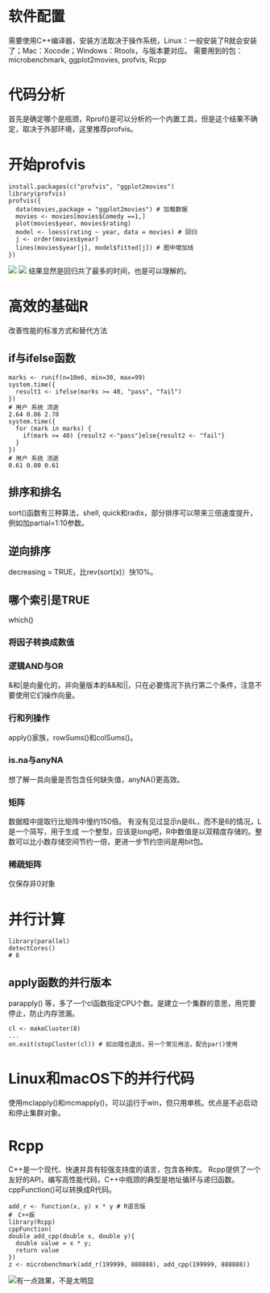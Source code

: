 # 软件配置
需要使用C++编译器，安装方法取决于操作系统，Linux：一般安装了R就会安装了；Mac：Xocode；Windows：Rtools，与版本要对应。
需要用到的包：microbenchmark, ggplot2movies, profvis, Rcpp
# 代码分析
首先是确定哪个是瓶颈，Rprof()是可以分析的一个内置工具，但是这个结果不确定，取决于外部环境，这里推荐profvis。
# 开始profvis
```
install.packages(c("profvis", "ggplot2movies")
library(profvis)
profvis({
  data(movies,package = "ggplot2movies") # 加载数据
  movies <- movies[movies$Comedy ==1,]
  plot(movies$year, movies$rating)
  model <- loess(rating ~ year, data = movies) # 回归
  j <- order(movies$year)
  lines(movies$year[j], model$fitted[j]) # 图中增加线
})
```
![](https://upload-images.jianshu.io/upload_images/6644753-37cd3ed5efb468cb.png?imageMogr2/auto-orient/strip%7CimageView2/2/w/1240)
![](https://upload-images.jianshu.io/upload_images/6644753-0d2fbb390df272b6.png?imageMogr2/auto-orient/strip%7CimageView2/2/w/1240)
结果显然是回归共了最多的时间，也是可以理解的。
# 高效的基础R
改善性能的标准方式和替代方法
## if与ifelse函数
```
marks <- runif(n=10e6, min=30, max=99)
system.time({
  result1 <- ifelse(marks >= 40, "pass", "fail")
})
# 用户 系统 流逝 
2.64 0.06 2.70
system.time({
  for (mark in marks) {
    if(mark >= 40) {result2 <-"pass"}else{result2 <- "fail"}
  }
})
# 用户 系统 流逝 
0.61 0.00 0.61
```
## 排序和排名
sort()函数有三种算法，shell, quick和radix，部分排序可以带来三倍速度提升，例如加partial=1:10参数。
## 逆向排序
decreasing = TRUE，比rev(sort(x)）快10%。
## 哪个索引是TRUE
which()
### 将因子转换成数值
### 逻辑AND与OR
&和|是向量化的，非向量版本的&&和||，只在必要情况下执行第二个条件，注意不要使用它们操作向量。
### 行和列操作
apply()家族，rowSums()和colSums()。
### is.na与anyNA
想了解一具向量是否包含任何缺失值，anyNA()更高效。
### 矩阵
数据框中提取行比矩阵中慢约150倍。
有没有见过显示n是6L，而不是6的情况，L是一个简写，用于生成 一个整型，应该是long吧，R中数值是以双精度存储的。整数可以比小数存储空间节约一倍，更进一步节约空间是用bit包。
### 稀疏矩阵
仅保存非0对象
# 并行计算
```
library(parallel)
detectCores()
# 8
```
## apply函数的并行版本
parapply() 等，多了一个cl函数指定CPU个数。是建立一个集群的意思，用完要停止，防止内存泄漏。
```
cl <- makeCluster(8)
...
on.exit(stopCluster(cl)) # 如出错也退出，另一个常见用法，配合par()使用
```
# Linux和macOS下的并行代码
使用mclapply()和mcmapply()，可以运行于win，但只用单核。优点是不必启动和停止集群对象。
# Rcpp
C++是一个现代、快速并具有较强支持度的语言，包含各种库。
Rcpp提供了一个友好的API，编写高性能代码，C++中瓶颈的典型是地址循环与递归函数。cppFunction()可以转换成R代码。
```
add_r <- function(x, y) x * y # R语言版 
#　C++版
library(Rcpp)
cppFunction(
double add_cpp(double x, double y){
  double value = x * y;
  return value
})
z <- microbenchmark(add_r(199999, 888888), add_cpp(199999, 888888))
```
![有一点效果，不是太明显](https://upload-images.jianshu.io/upload_images/6644753-634c3df12ee578f0.png?imageMogr2/auto-orient/strip%7CimageView2/2/w/1240)

